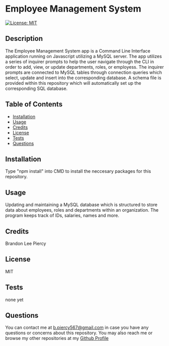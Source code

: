 
# Employee Management System
[![License: MIT](https://img.shields.io/badge/License-MIT-yellow.svg)](https://opensource.org/licenses/MIT)
## Description

The Employee Management System app is a Command Line Interface application running on Javascript utilizing a MySQL server. The app utilizes a series of inquirer prompts to help the user navigate through the CLI in order to add, view, or update departments, roles, or employess. The inquirer prompts are connected to MySQL tables through connection queries which select, update and insert into the corresponding database. A schema file is provided within this repository which will automatically set up the corresponding SQL database. 

## Table of Contents

- [Installation](#installation)
- [Usage](#usage)
- [Credits](#credits)
- [License](#license)
- [Tests](#tests)
- [Questions](#questions)

## Installation

Type "npm install" into CMD to install the neccesary packages for this repository.

## Usage

Updating and maintaining a MySQL database which is structured to store data about employees, roles and departments within an organization. The program keeps track of IDs, salaries, names and more.

## Credits

Brandon Lee Piercy

## License

MIT

## Tests

none yet

## Questions

You can contact me at b.piercy567@gmail.com in case you have any questions or concerns about this repository.
You may also reach me or browse my other repositories at my [Github Profile](https://github.com/brandonleepiercy)
